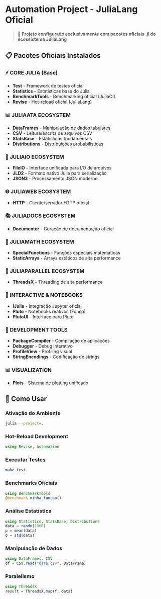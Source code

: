 # Automation Project - JuliaLang Oficial

> **🎯 Projeto configurado exclusivamente com pacotes oficiais .jl do ecossistema JuliaLang**

## 📋 Pacotes Oficiais Instalados

### ⚡ **CORE JULIA (Base)**
- **Test** - Framework de testes oficial
- **Statistics** - Estatísticas base do Julia
- **BenchmarkTools** - Benchmarking oficial (JuliaCI)
- **Revise** - Hot-reload oficial (JuliaLang)

### 📊 **JULIAATA ECOSYSTEM**  
- **DataFrames** - Manipulação de dados tabulares
- **CSV** - Leitura/escrita de arquivos CSV
- **StatsBase** - Estatísticas fundamentais
- **Distributions** - Distribuições probabilísticas

### 💾 **JULIAIO ECOSYSTEM**
- **FileIO** - Interface unificada para I/O de arquivos
- **JLD2** - Formato nativo Julia para serialização
- **JSON3** - Processamento JSON moderno

### 🌐 **JULIAWEB ECOSYSTEM**
- **HTTP** - Cliente/servidor HTTP oficial

### 📚 **JULIADOCS ECOSYSTEM**  
- **Documenter** - Geração de documentação oficial

### 🔬 **JULIAMATH ECOSYSTEM**
- **SpecialFunctions** - Funções especiais matemáticas
- **StaticArrays** - Arrays estáticos de alta performance

### 🚀 **JULIAPARALLEL ECOSYSTEM**
- **ThreadsX** - Threading de alta performance

### 📓 **INTERACTIVE & NOTEBOOKS**
- **IJulia** - Integração Jupyter oficial
- **Pluto** - Notebooks reativos (Fonsp)
- **PlutoUI** - Interface para Pluto

### 🔧 **DEVELOPMENT TOOLS**
- **PackageCompiler** - Compilação de aplicações
- **Debugger** - Debug interativo
- **ProfileView** - Profiling visual
- **StringEncodings** - Codificação de strings

### 📊 **VISUALIZATION** 
- **Plots** - Sistema de plotting unificado

## 🚀 Como Usar

### Ativação do Ambiente
```bash
julia --project=.
```

### Hot-Reload Development
```julia
using Revise, Automation
```

### Executar Testes
```bash
make test
```

### Benchmarks Oficiais
```julia
using BenchmarkTools
@benchmark minha_funcao()
```

### Análise Estatística
```julia
using Statistics, StatsBase, Distributions
data = randn(1000)
μ = mean(data)
σ = std(data)
```

### Manipulação de Dados
```julia
using DataFrames, CSV
df = CSV.read("data.csv", DataFrame)
```

### Paralelismo
```julia
using ThreadsX
result = ThreadsX.map(f, data)
```